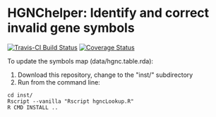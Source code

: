 # HGNChelper: Identify and correct invalid gene symbols

[![Travis-CI Build Status](https://travis-ci.org/waldronlab/HGNChelper.svg?branch=master)](https://travis-ci.org/waldronlab/HGNChelper)
[![Coverage Status](https://codecov.io/github/waldronlab/HGNChelper/coverage.svg?branch=master)](https://codecov.io/github/waldronlab/HGNChelper?branch=master)

To update the symbols map (data/hgnc.table.rda):

1. Download this repository, change to the "inst/" subdirectory
2. Run from the command line:
```
cd inst/
Rscript --vanilla "Rscript hgncLookup.R"
R CMD INSTALL ..
```
